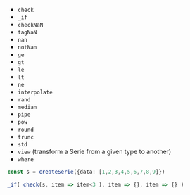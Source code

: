 - `check`
- `_if`
- `checkNaN`
- `tagNaN`
- `nan`
- `notNan`
- `ge`
- `gt`
- `le`
- `lt`
- `ne`
- `interpolate`
- `rand`
- `median`
- `pipe`
- `pow`
- `round`
- `trunc`
- `std`
- `view` (transform a Serie from a given type to another)
- `where`

```ts
const s = createSerie({data: [1,2,3,4,5,6,7,8,9]})

_if( check(s, item => item<3 ), item => {}, item => {} )
```